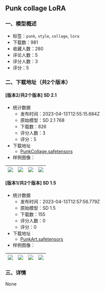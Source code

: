 ## Punk сollage LoRA
### 一、模型概述

- 标签：`punk`, `style`, `collage`, `lora`
- 下载数：981
- 收藏人数：280
- 评论人数：5
- 评分人数：3
- 评分：5

### 二、下载地址（共2个版本）

#### [版本2/共2个版本] SD 2.1

- 统计数据
  - 发布时间：2023-04-13T12:55:15.684Z
  - 原始模型：SD 2.1 768
  - 下载数：826
  - 评分人数：3
  - 评分：5
- 下载地址
  - [PunkCollage.safetensors](https://civitai.com/api/download/models/42025)
- 样例图像：

| <img src="https://image.civitai.com/xG1nkqKTMzGDvpLrqFT7WA/592ce467-c3c0-40e7-34a7-60989e201f00/width=450/461597.jpeg" /> | <img src="https://image.civitai.com/xG1nkqKTMzGDvpLrqFT7WA/dbd34499-3b96-434b-69c5-166eb4c90c00/width=450/461601.jpeg" /> | <img src="https://image.civitai.com/xG1nkqKTMzGDvpLrqFT7WA/f9e6e407-a7a4-4eb8-cbe6-22874a855e00/width=450/461598.jpeg" /> | <img src="https://image.civitai.com/xG1nkqKTMzGDvpLrqFT7WA/75793144-fe74-4ec1-b421-44db6183cf00/width=450/461599.jpeg" /> |
| ---- | ---- | ---- | ---- |

#### [版本1/共2个版本] SD 1.5

- 统计数据
  - 发布时间：2023-04-13T12:57:56.779Z
  - 原始模型：SD 1.5
  - 下载数：155
  - 评分人数：0
  - 评分：0
- 下载地址
  - [PunkArt.safetensors](https://civitai.com/api/download/models/43870)
- 样例图像：

| <img src="https://image.civitai.com/xG1nkqKTMzGDvpLrqFT7WA/4bc12ce2-4137-422c-3689-4b235d857d00/width=450/478939.jpeg" /> | <img src="https://image.civitai.com/xG1nkqKTMzGDvpLrqFT7WA/3ae37883-e930-43ea-743e-b823dc760800/width=450/478945.jpeg" /> | <img src="https://image.civitai.com/xG1nkqKTMzGDvpLrqFT7WA/ab812ecc-bfed-40ac-36c4-536362f5d300/width=450/478944.jpeg" /> | <img src="https://image.civitai.com/xG1nkqKTMzGDvpLrqFT7WA/ee431ef8-a75b-4dda-6852-2d32bfa9ed00/width=450/478940.jpeg" /> |
| ---- | ---- | ---- | ---- |


### 三、详情
None
